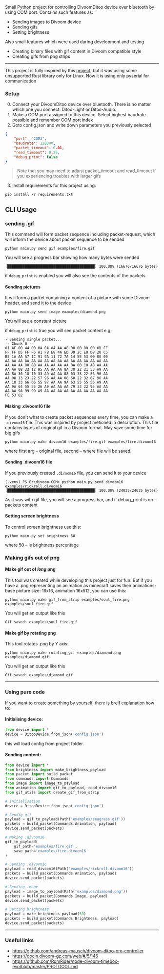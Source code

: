 Small Python project for controlling DivoomDitoo device over bluetooth by using COM port.
Contains such features as:
- Sending images to Divoom device
- Sending gifs
- Setting brightness

Also small features which were used during development and testing
- Creating binary files with gif content in Divoom compatible style
- Creating gifs from png strips

---
This project is fully inspired by this [project](https://github.com/andreas-mausch/divoom-ditoo-pro-controller), but it was using some unsupported Rust library only for Linux. Now it is using only pyserial for communication

### Setup
0. Connect your DivoomDitoo device over bluetooth. There is no matter which one you connect: Ditoo-Light or Ditoo-Audio.
1. Make a COM port assigned to this device. Select highest baudrate possible and remember COM port index
2. Goto config.json and write down parameters you previously selected
```json
{  
    "port": "COM3",  
    "baudrate": 128000,  
    "packet_timeout": 0.01,  
    "read_timeout": 0.25,  
    "debug_print": false  
}
```
> Note that you may need to adjust packet_timeout and read_timeout if you experiencing troubles with larger gifs 

3. Install requirements for this project using:
```shell
pip install -r requirements.txt
```

## CLI Usage
### sending .gif

This command will form packet sequence including packet-request, which will inform the device about packet sequence to be sended
```
python main.py send gif examples/fire.gif
```

You will see a progress bar showing how many bytes were sended
```
[████████████████████████████████████████] 100.00% (16676/16676 bytes)
```
if `debug_print` is enabled you will also see the contents of the packets

#### Sending pictures

It will form a packet  containing a content of a picture with some Divoom header, and send it to the device
```
python main.py send image examples/diamond.png
```

You will see a constant picture

if `debug_print` is true you will see packet content e.g:
```
- Sending single packet...
-- Chunk 0 --
01 AF 00 44 00 0A 0A 04 AA A8 00 00 00 00 0B FF
FF FF D5 FF F6 A1 FB E8 4A ED D9 2C E0 D8 20 C5
B5 1A AA A7 1C 91 9A 11 72 7A 14 5E 53 00 00 00
AA AA AA AA AA AA AA AA AA AA AA AA AA AA AA AA
AA AA AA 88 88 AA AA AA AA AA 8A 00 10 A8 AA AA
AA AA 08 33 12 95 AA AA AA 8A 30 22 21 53 A9 AA
AA 8A 30 10 10 33 A9 AA AA 08 03 33 22 56 96 AA
AA 08 13 23 22 57 96 AA AA 08 50 22 32 67 96 AA
AA 18 33 66 66 55 97 AA AA 9A 63 55 55 56 A9 AA
AA 9A 64 55 55 26 A9 AA AA AA 79 33 22 95 AA AA
AA AA 9A 99 99 A9 AA AA AA AA AA AA AA AA AA AA
FE 53 02
```

#### Making .divoom16 file

If you don't what to create packet sequences every time, you can make a `.divoom16` file. This was inspired by project metioned in description. This file contains bytes of original gif in a Divoom format. May save some time for big gifs

```
python main.py make divoom16 examples/fire.gif examples/fire.divoom16
```
where first arg – original file, second – where file will be saved.

#### Sending .divoom16 file

If you previously created `.divoom16` file, you can send it to your device
```
(.venv) PS E:\divoom-COM> python main.py send divoom16 examples/rickroll.divoom16
[████████████████████████████████████████] 100.00% (24035/24035 bytes)
```
As it was with gif file, you will see a progress bar, and if debug_print is on – packets content

#### Setting screen brightness
To control screen brightness use this:
```
python main.py set brightness 50  
```
where 50 – is brightness percentage

### Making gifs out of png
#### Make gif out of _long_ png
This tool was created while developing this project just for fun. But if you have a .png representing an animation as minecraft saves their animations; base picture size: 16x16, animation 16x512, you can use this:
```
python main.py make gif_from_strip examples/soul_fire.png examples/soul_fire.gif 
```
You will get an output like this
```
Gif saved: examples\soul_fire.gif
```

#### Make gif by rotating png
This tool rotates .png by Y axis:
```
python main.py make rotating_gif examples/diamond.png examples/diamond.gif 
```
You will get an output like this
```
Gif saved: examples\diamond.gif
```

---
### Using pure code

If you want to create something by yourself, there is breif explanation how to:

#### Initialising device:
```python
from device import *
device = DitooDevice.from_json('config.json')
```
this will load config from project folder.

#### Sending content:
```python
from device import *  
from brightness import make_brightness_payload  
from packet import build_packet  
from commands import Commands  
from image import image_to_payload  
from animation import gif_to_payload, read_divoom16  
from gif_utils import create_gif_from_strip

# Initialisation
device = DitooDevice.from_json('config.json')

# Sendig gif
payload = gif_to_payload(Path('examples/seagrass.gif'))
packets = build_packet(Commands.Animation, payload)
device.send_packet(packets)

# Making .divoom16
gif_to_payload(  
    gif_path='examples/fire.gif',  
    save_path='examples/fire.divoom16'  
)

# Sending .divoom16
payload = read_divoom16(Path('examples/rickroll.divoom16'))
packets = build_packet(Commands.Animation, payload)
device.send_packet(packets)

# Sending image
payload = image_to_payload(Path('examples/diamond.png'))
packets = build_packet(Commands.Image, payload)
device.send_packet(packets)

# Setting brightness
payload = make_brightness_payload(50)
packets = build_packet(Commands.Brightness, payload)
device.send_packet(packets)
```
---
### Useful links
- https://github.com/andreas-mausch/divoom-ditoo-pro-controller
- https://docin.divoom-gz.com/web/#/5/146
- https://github.com/RomRider/node-divoom-timebox-evo/blob/master/PROTOCOL.md
